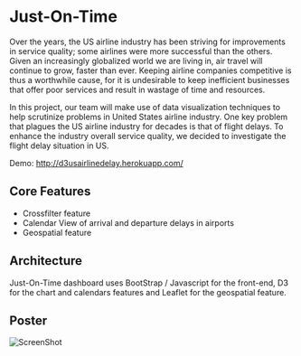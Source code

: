 # Just-On-Time

Over the years, the US airline industry has been striving for improvements in service quality; some airlines were more successful than the others. Given an increasingly globalized world we are living in, air travel will continue to grow, faster than ever. Keeping airline companies competitive is thus a worthwhile cause, for it is undesirable to keep inefficient businesses that offer poor services and result in wastage of time and resources.

In this project, our team will make use of data visualization techniques to help scrutinize problems in United States airline industry. One key problem that plagues the US airline industry for decades is that of flight delays. To enhance the industry overall service quality, we decided to investigate the flight delay situation in US.

Demo: http://d3usairlinedelay.herokuapp.com/

## Core Features 
- Crossfilter feature
- Calendar View of arrival and departure delays in airports
- Geospatial feature

## Architecture
Just-On-Time dashboard uses BootStrap / Javascript for the front-end, D3 for the chart and calendars features and Leaflet for the geospatial feature.

## Poster
![ScreenShot](/Just-On-Time_Poster.jpg)
